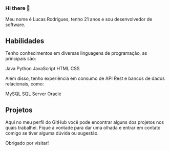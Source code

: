 ### Hi there 👋

<!--
**LucasMonteiiroo/LucasMonteiiroo** is a ✨ _special_ ✨ repository because its `README.md` (this file) appears on your GitHub profile.

Here are some ideas to get you started:

- 🔭 I’m currently working on ...
- 🌱 I’m currently learning ...
- 👯 I’m looking to collaborate on ...
- 🤔 I’m looking for help with ...
- 💬 Ask me about ...
- 📫 How to reach me: ...
- 😄 Pronouns: ...
- ⚡ Fun fact: ...
-->

Meu nome é Lucas Rodrigues, tenho 21 anos e sou desenvolvedor de software.

## Habilidades
Tenho conhecimentos em diversas linguagens de programação, as principais são:

Java
Python
JavaScript
HTML
CSS

Além disso, tenho experiência em consumo de API Rest e bancos de dados relacionais, como:

MySQL
SQL Server
Oracle

## Projetos

Aqui no meu perfil do GitHub você pode encontrar alguns dos projetos nos quais trabalhei. Fique à vontade para dar uma olhada e entrar em contato comigo se tiver alguma dúvida ou sugestão.

Obrigado por visitar!
